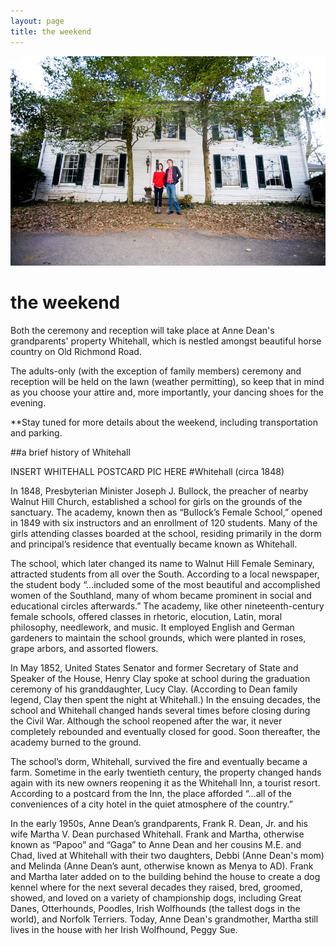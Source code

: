 ```yaml
---
layout: page
title: the weekend
---
```


![](/public/images/annedeanandrand.jpg)

# the weekend

Both the ceremony and reception will take place at Anne Dean's grandparents' property Whitehall, which is nestled amongst beautiful horse country on Old Richmond Road.

The adults-only (with the exception of family members) ceremony and reception will be held on the lawn (weather permitting), so keep that in mind as you choose your attire and, more importantly, your dancing shoes for the evening. 

**Stay tuned for more details about the weekend, including transportation and parking. 


##a brief history of Whitehall

INSERT WHITEHALL POSTCARD PIC HERE
#Whitehall (circa 1848)

In 1848, Presbyterian Minister Joseph J. Bullock, the preacher of nearby Walnut Hill Church, established a school for girls on the grounds of the sanctuary. The academy, known then as “Bullock’s Female School,” opened in 1849 with six instructors and an enrollment of 120 students. Many of the girls attending classes boarded at the school, residing primarily in the dorm and principal’s residence that eventually became known as Whitehall. 

The school, which later changed its name to Walnut Hill Female Seminary, attracted students from all over the South. According to a local newspaper, the student body “…included some of the most beautiful and accomplished women of the Southland, many of whom became prominent in social and educational circles afterwards.” The academy, like other nineteenth-century female schools, offered classes in rhetoric, elocution, Latin, moral philosophy, needlework, and music. It employed English and German gardeners to maintain the school grounds, which were planted in roses, grape arbors, and assorted flowers. 
  
In May 1852, United States Senator and former Secretary of State and Speaker of the House, Henry Clay spoke at school during the graduation ceremony of his granddaughter, Lucy Clay. (According to Dean family legend, Clay then spent the night at Whitehall.) In the ensuing decades, the school and Whitehall changed hands several times before closing during the Civil War. Although the school reopened after the war, it never completely rebounded and eventually closed for good. Soon thereafter, the academy burned to the ground. 

The school’s dorm, Whitehall, survived the fire and eventually became a farm. Sometime in the early twentieth century, the property changed hands again with its new owners reopening it as the Whitehall Inn, a tourist resort. According to a postcard from the Inn, the place afforded “…all of the conveniences of a city hotel in the quiet atmosphere of the country.” 

In the early 1950s, Anne Dean’s grandparents, Frank R. Dean, Jr. and his wife Martha V. Dean purchased Whitehall. Frank and Martha, otherwise known as “Papoo” and “Gaga” to Anne Dean and her cousins M.E. and Chad, lived at Whitehall with their two daughters, Debbi (Anne Dean's mom) and Melinda (Anne Dean’s aunt, otherwise known as Menya to AD). Frank and Martha later added on to the building behind the house to create a dog kennel where for the next several decades they raised, bred, groomed, showed, and loved on a variety of championship dogs, including Great Danes, Otterhounds, Poodles, Irish Wolfhounds (the tallest dogs in the world), and Norfolk Terriers. Today, Anne Dean's grandmother, Martha still lives in the house with her Irish Wolfhound, Peggy Sue. 




